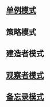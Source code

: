 ## [单例模式](./app/src/main/java/com/wengjianfeng/wdesignpatterns/singleton/单例模式.md)

## 策略模式

## 建造者模式

## [观察者模式](./app/src/main/java/com/wengjianfeng/wdesignpatterns/observable/观察者模式.md)

## [备忘录模式](./app/src/main/java/com/wengjianfeng/wdesignpatterns/memento/备忘录模式.md)